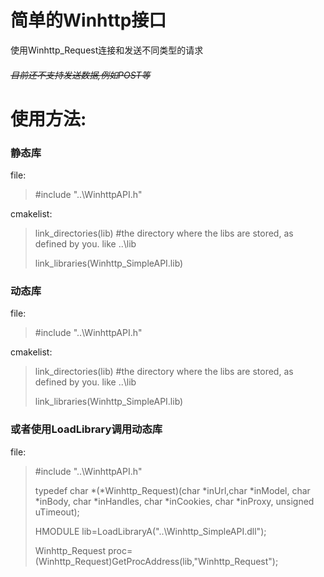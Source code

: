 # 简单的Winhttp接口
使用Winhttp_Request连接和发送不同类型的请求

###### ~~目前还不支持发送数据,例如POST等~~

# 使用方法:
### 静态库
file:
>   #include "..\\WinhttpAPI.h"

cmakelist:
>   link_directories(lib) #the directory where the libs are stored, as defined by you. like ..\\lib
> 
>   link_libraries(Winhttp_SimpleAPI.lib)

### 动态库
file:
>   #include "..\\WinhttpAPI.h"

cmakelist:
>   link_directories(lib) #the directory where the libs are stored, as defined by you. like ..\\lib
> 
>   link_libraries(Winhttp_SimpleAPI.lib)

### 或者使用LoadLibrary调用动态库

file:
>   #include "..\\WinhttpAPI.h"
> 
>   typedef char *(*Winhttp_Request)(char *inUrl,char *inModel, char *inBody, char *inHandles, char *inCookies, char *inProxy, unsigned uTimeout);
>     
>   HMODULE lib=LoadLibraryA("..\\Winhttp_SimpleAPI.dll");
>     
>   Winhttp_Request proc=(Winhttp_Request)GetProcAddress(lib,"Winhttp_Request");
